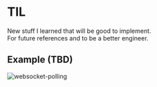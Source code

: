 # TIL

New stuff I learned that will be good to implement.  
For future references and to be a better engineer.

## Example (TBD)  

![websocket-polling](https://user-images.githubusercontent.com/104475739/235825644-689fe87a-2d50-473c-8fc7-a20a4edbd345.gif)
